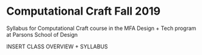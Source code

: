 # Computational Craft Fall 2019
Syllabus for Computational Craft course in the MFA Design + Tech program at Parsons School of Design

INSERT CLASS OVERVIEW + SYLLABUS
